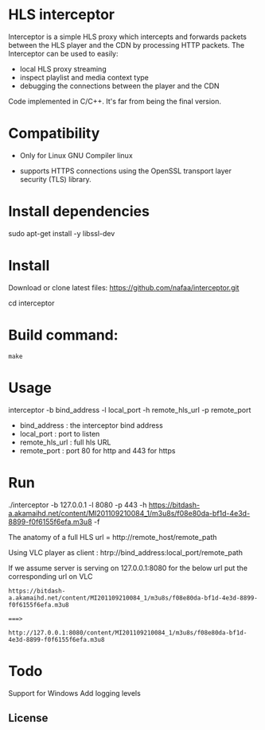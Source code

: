 # HLS interceptor

 Interceptor is a simple HLS proxy which intercepts and forwards packets between the HLS player and the CDN by processing HTTP packets.
The Interceptor can be used to easily:
  
  - local HLS proxy streaming 
  - inspect playlist and media context type 
  - debugging the connections between the player and the CDN
  
Code implemented in C/C++.
It's far from being the final version.


Compatibility
===================
  - Only for Linux GNU Compiler  linux 

  - supports HTTPS connections using the OpenSSL transport layer security (TLS) library.
 

Install dependencies
===================
sudo apt-get install -y libssl-dev

Install
===================
Download or clone latest files:
https://github.com/nafaa/interceptor.git

cd interceptor


 Build command: 
===================
    make 


 Usage
===================
  interceptor -b bind_address -l local_port -h remote_hls_url -p remote_port 

  - bind_address : the interceptor bind address
  - local_port :  port to listen 
  - remote_hls_url : full hls URL
  - remote_port : port 80 for http and 443 for https 
 

 Run 
===================
 ./interceptor -b 127.0.0.1 -l 8080 -p 443 -h https://bitdash-a.akamaihd.net/content/MI201109210084_1/m3u8s/f08e80da-bf1d-4e3d-8899-f0f6155f6efa.m3u8 -f



The anatomy of a full HLS url   = http://remote_host/remote_path

Using VLC player as client :  htrp://bind_address:local_port/remote_path

If we assume server is serving on 127.0.0.1:8080 for the below url put the corresponding url on VLC


	https://bitdash-a.akamaihd.net/content/MI201109210084_1/m3u8s/f08e80da-bf1d-4e3d-8899-f0f6155f6efa.m3u8 

	===>

	http://127.0.0.1:8080/content/MI201109210084_1/m3u8s/f08e80da-bf1d-4e3d-8899-f0f6155f6efa.m3u8


Todo
===================
Support for Windows 
Add logging levels
  
License
----

 
 
